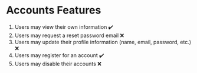 # Accounts Features
1. Users may view their own information ✔️
2. Users may request a reset password email ❌
3. Users may update their profile information (name, email, password, etc.) ❌
4. Users may register for an account ✔️
5. Users may disable their accounts ❌